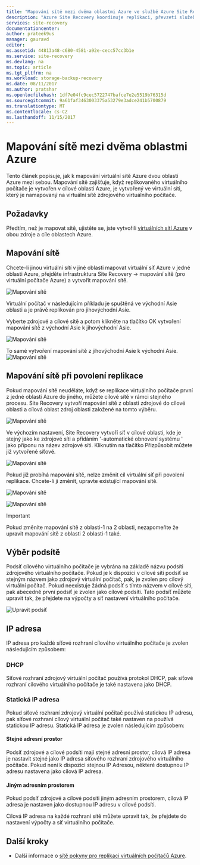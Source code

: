 ```yaml
---
title: "Mapování sítě mezi dvěma oblastmi Azure ve službě Azure Site Recovery | Microsoft Docs"
description: "Azure Site Recovery koordinuje replikaci, převzetí služeb při selhání a obnovení virtuálních počítačů a fyzických serverů. Další informace o převzetí služeb při selhání do Azure nebo do sekundárního datacentra."
services: site-recovery
documentationcenter: 
author: prateek9us
manager: gauravd
editor: 
ms.assetid: 44813a48-c680-4581-a92e-cecc57cc3b1e
ms.service: site-recovery
ms.devlang: na
ms.topic: article
ms.tgt_pltfrm: na
ms.workload: storage-backup-recovery
ms.date: 08/11/2017
ms.author: pratshar
ms.openlocfilehash: 1df7e04fc9cec5722747bafce7e2e5519b76315d
ms.sourcegitcommit: 9a61faf3463003375a53279e3adce241b5700879
ms.translationtype: MT
ms.contentlocale: cs-CZ
ms.lasthandoff: 11/15/2017
---
```

# <a name="network-mapping-between-two-azure-regions"></a>Mapování sítě mezi dvěma oblastmi Azure


Tento článek popisuje, jak k mapování virtuální sítě Azure dvou oblastí Azure mezi sebou. Mapování sítě zajišťuje, když replikovaného virtuálního počítače je vytvořen v cílové oblasti Azure, je vytvořený ve virtuální síti, který je namapovaný na virtuální sítě zdrojového virtuálního počítače.  

## <a name="prerequisites"></a>Požadavky
Předtím, než je mapovat sítě, ujistěte se, jste vytvořili [virtuálních sítí Azure](../virtual-network/virtual-networks-overview.md) v obou zdroje a cíle oblastech Azure.

## <a name="map-networks"></a>Mapování sítě

Chcete-li jinou virtuální sítí v jiné oblasti mapovat virtuální síť Azure v jedné oblasti Azure, přejděte infrastruktura Site Recovery -> mapování sítě (pro virtuální počítače Azure) a vytvořit mapování sítě.

![Mapování sítě](./media/site-recovery-network-mapping-azure-to-azure/network-mapping1.png)


Virtuální počítač v následujícím příkladu je spuštěná ve východní Asie oblasti a je právě replikován pro jihovýchodní Asie.

Vyberte zdrojové a cílové sítě a potom klikněte na tlačítko OK vytvoření mapování sítě z východní Asie k jihovýchodní Asie.

![Mapování sítě](./media/site-recovery-network-mapping-azure-to-azure/network-mapping2.png)


To samé vytvoření mapování sítě z jihovýchodní Asie k východní Asie.  
![Mapování sítě](./media/site-recovery-network-mapping-azure-to-azure/network-mapping3.png)


## <a name="mapping-network-when-enabling-replication"></a>Mapování sítě při povolení replikace

Pokud mapování sítě neuděláte, když se replikace virtuálního počítače první z jedné oblasti Azure do jiného, můžete cílové sítě v rámci stejného procesu. Site Recovery vytvoří mapování sítě z oblasti zdrojové do cílové oblasti a cílová oblast zdroj oblasti založené na tomto výběru.   

![Mapování sítě](./media/site-recovery-network-mapping-azure-to-azure/network-mapping4.png)

Ve výchozím nastavení, Site Recovery vytvoří síť v cílové oblasti, kde je stejný jako ke zdrojové síti a přidáním '-automatické obnovení systému ' jako příponu na název zdrojové síti. Kliknutím na tlačítko Přizpůsobit můžete již vytvořené síťové.

![Mapování sítě](./media/site-recovery-network-mapping-azure-to-azure/network-mapping5.png)


Pokud již probíhá mapování sítě, nelze změnit cíl virtuální síť při povolení replikace. Chcete-li ji změnit, upravte existující mapování sítě.  

![Mapování sítě](./media/site-recovery-network-mapping-azure-to-azure/network-mapping6.png)

![Mapování sítě](./media/site-recovery-network-mapping-azure-to-azure/modify-network-mapping.png)

> [!IMPORTANT]
> Pokud změníte mapování sítě z oblasti-1 na 2 oblasti, nezapomeňte že upravit mapování sítě z oblasti 2 oblasti-1 také.
>
>


## <a name="subnet-selection"></a>Výběr podsítě
Podsíť cílového virtuálního počítače je vybrána na základě názvu podsíti zdrojového virtuálního počítače. Pokud je k dispozici v cílové síti podsíť se stejným názvem jako zdrojový virtuální počítač, pak, je zvolen pro cílový virtuální počítač. Pokud neexistuje žádná podsíť s tímto názvem v cílové síti, pak abecedně první podsíť je zvolen jako cílové podsíti. Tato podsíť můžete upravit tak, že přejdete na výpočty a síť nastavení virtuálního počítače.

![Upravit podsíť](./media/site-recovery-network-mapping-azure-to-azure/modify-subnet.png)


## <a name="ip-address"></a>IP adresa

IP adresa pro každé síťové rozhraní cílového virtuálního počítače je zvolen následujícím způsobem:

### <a name="dhcp"></a>DHCP
Síťové rozhraní zdrojový virtuální počítač používá protokol DHCP, pak síťové rozhraní cílového virtuálního počítače je také nastavena jako DHCP.

### <a name="static-ip"></a>Statická IP adresa
Pokud síťové rozhraní zdrojový virtuální počítač používá statickou IP adresu, pak síťové rozhraní cílový virtuální počítač také nastaven na používá statickou IP adresu. Statická IP adresa je zvolen následujícím způsobem:

#### <a name="same-address-space"></a>Stejné adresní prostor

Podsíť zdrojové a cílové podsíti mají stejné adresní prostor, cílová IP adresa je nastavit stejné jako IP adresa síťového rozhraní zdrojového virtuálního počítače. Pokud není k dispozici stejnou IP Adresou, některé dostupnou IP adresu nastavena jako cílová IP adresa.

#### <a name="different-address-space"></a>Jiným adresním prostorem

Pokud podsíť zdrojové a cílové podsíti jiným adresním prostorem, cílová IP adresa je nastaven jako dostupnou IP adresu v cílové podsíti.

Cílová IP adresa na každé rozhraní sítě můžete upravit tak, že přejdete do nastavení výpočty a síť virtuálního počítače.

## <a name="next-steps"></a>Další kroky

- Další informace o [sítě pokyny pro replikaci virtuálních počítačů Azure](site-recovery-azure-to-azure-networking-guidance.md).
